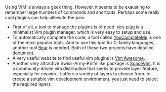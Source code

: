 Using VIM is always a geek thing. However, it seems to be exausting to remember large numbers of commonds and shortcuts. Perhaps some really cool plugins can help alleviate the pain.

* First of all, a tool to manage the plugins is of need. [vim-plug](https://github.com/junegunn/vim-plug) is a minimalist Vim plugin manager, which is very easy to setup and use.
* To automatically complete the code, a tool called [YouCompleteMe](https://github.com/Valloric/YouCompleteMe) is one of the most popular tools. And to use this tool for C-family languages, another tool [Bear](https://github.com/rizsotto/Bear) is needed. Both of these two projects have detailed document.
* A very useful website to find useful vim plugins is [Vim Awesome](http://vimawesome.com/).
* Another very attractive Swiss-Army-Knife like package is [SpaceVim](https://spacevim.org/). It is a community-driven vim distribution that seeks to provide layer feature, especially for neovim. It offers a variety of layers to choose from. to create a suitable vim development environment, you just need to select the required layers.
